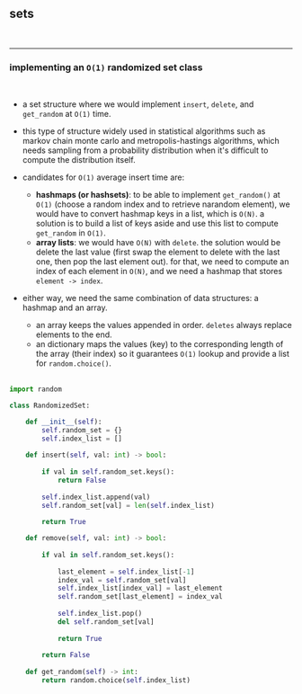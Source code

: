 ## sets

<br>

---

### implementing an `O(1)` randomized set class

<br>

* a set structure where we would implement `insert`, `delete`, and `get_random` at `O(1)` time.

* this type of structure widely used in statistical algorithms such as markov chain monte carlo and metropolis-hastings algorithms, which needs sampling from a probability distribution when it's difficult to compute the distribution itself.
  
* candidates for `O(1)` average insert time are:
    * **hashmaps (or hashsets)**: to be able to implement `get_random()` at `O(1)` (choose a random index and to retrieve narandom element), we would have to convert hashmap keys in a list, which is `O(N)`. a solution is to build a list of keys aside and use this list to compute `get_random` in `O(1)`.
    * **array lists**: we would have `O(N)` with `delete`. the solution would be delete the last value (first swap the element to delete with the last one, then pop the last element out). for that, we need to compute an index of each element in `O(N)`, and we need a hashmap that stores `element -> index`.

* either way, we need the same combination of data structures: a hashmap and an array.
   * an array keeps the values appended in order. `deletes` always replace elements to the end.
   * an dictionary maps the values (key) to the corresponding length of the array (their index) so it guarantees `O(1)` lookup and provide a list for `random.choice()`. 
 
  <br>

```python
import random

class RandomizedSet:

    def __init__(self):
        self.random_set = {}
        self.index_list = []
        
    def insert(self, val: int) -> bool:
        
        if val in self.random_set.keys():
            return False
            
        self.index_list.append(val)
        self.random_set[val] = len(self.index_list)
        
        return True

    def remove(self, val: int) -> bool:
        
        if val in self.random_set.keys():
            
            last_element = self.index_list[-1]
            index_val = self.random_set[val]
            self.index_list[index_val] = last_element
            self.random_set[last_element] = index_val
            
            self.index_list.pop()
            del self.random_set[val]
            
            return True
            
        return False
        
    def get_random(self) -> int:
        return random.choice(self.index_list)
  ```
